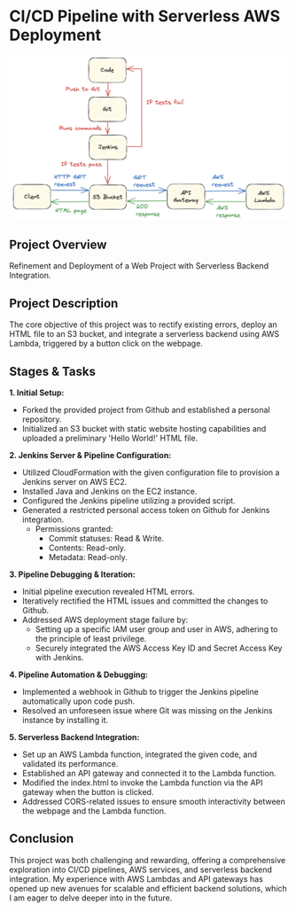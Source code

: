 # CI/CD Pipeline with Serverless AWS Deployment

![CI/CD Pipeline with Serverless AWS Deployment](assets/diagram.png)

## Project Overview

Refinement and Deployment of a Web Project with Serverless Backend Integration.

## Project Description

The core objective of this project was to rectify existing errors, deploy an HTML file to an S3 bucket, and integrate a serverless backend using AWS Lambda, triggered by a button click on the webpage.

## Stages & Tasks

**1. Initial Setup:**
- Forked the provided project from Github and established a personal repository.
- Initialized an S3 bucket with static website hosting capabilities and uploaded a preliminary 'Hello World!' HTML file.

**2. Jenkins Server & Pipeline Configuration:**
- Utilized CloudFormation with the given configuration file to provision a Jenkins server on AWS EC2.
- Installed Java and Jenkins on the EC2 instance.
- Configured the Jenkins pipeline utilizing a provided script.
- Generated a restricted personal access token on Github for Jenkins integration.
    - Permissions granted:
        - Commit statuses: Read & Write.
        - Contents: Read-only.
        - Metadata: Read-only.

**3. Pipeline Debugging & Iteration:**
- Initial pipeline execution revealed HTML errors.
- Iteratively rectified the HTML issues and committed the changes to Github.
- Addressed AWS deployment stage failure by:
    - Setting up a specific IAM user group and user in AWS, adhering to the principle of least privilege.
    - Securely integrated the AWS Access Key ID and Secret Access Key with Jenkins.

**4. Pipeline Automation & Debugging:**
- Implemented a webhook in Github to trigger the Jenkins pipeline automatically upon code push.
- Resolved an unforeseen issue where Git was missing on the Jenkins instance by installing it.

**5. Serverless Backend Integration:**
- Set up an AWS Lambda function, integrated the given code, and validated its performance.
- Established an API gateway and connected it to the Lambda function.
- Modified the index.html to invoke the Lambda function via the API gateway when the button is clicked.
- Addressed CORS-related issues to ensure smooth interactivity between the webpage and the Lambda function.

## Conclusion

This project was both challenging and rewarding, offering a comprehensive exploration into CI/CD pipelines, AWS services, and serverless backend integration. My experience with AWS Lambdas and API gateways has opened up new avenues for scalable and efficient backend solutions, which I am eager to delve deeper into in the future.